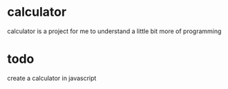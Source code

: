 # calculator
calculator is a project for me to understand a little bit more of programming

# todo

create a calculator in javascript